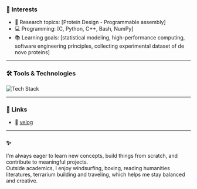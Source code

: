 ### 🎯 Interests

- 🔬 Research topics: [Protein Design - Programmable assembly]
- 💻 Programming: [C, Python, C++, Bash, NumPy]
- 📚 Learning goals: [statistical modeling, high-performance computing, software engineering principles, collecting experimental dataset of de novo proteins]

---

### 🛠️ Tools & Technologies

![Tech Stack](https://skillicons.dev/icons?i=python,c,cpp,linux,bash,git,latex,vscode,github)

---

### 🔗 Links

- 📝 [velog](https://velog.io/@ymleegit/posts)
  
---

### ✨

I'm always eager to learn new concepts, build things from scratch, and contribute to meaningful projects.  
Outside academics, I enjoy windsurfing, boxing, reading humanities literatures, terrarium building and traveling, which helps me stay balanced and creative.
